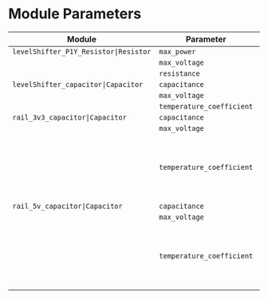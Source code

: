 # Module Parameters
| Module | Parameter | Value |
| --- | --- | --- |
| `levelShifter_P1Y_Resistor\|Resistor` | `max_power` | `([62.5mW])` |
|  | `max_voltage` | `([50V])` |
|  | `resistance` | `([99Ω, 101Ω])` |
| `levelShifter_capacitor\|Capacitor` | `capacitance` | `([90nF, 110nF])` |
|  | `max_voltage` | `([16V])` |
|  | `temperature_coefficient` | `[TemperatureCoefficient.X7R]` |
| `rail_3v3_capacitor\|Capacitor` | `capacitance` | `([423µF, 517µF])` |
|  | `max_voltage` | `([0V, InfinityV])` |
|  | `temperature_coefficient` | `[TemperatureCoefficient.Y5V, TemperatureCoefficient.X7R, TemperatureCoefficient.X5R, TemperatureCoefficient.C0G, TemperatureCoefficient.X6R, TemperatureCoefficient.X7S, TemperatureCoefficient.X8R, TemperatureCoefficient.Z5U]` |
| `rail_5v_capacitor\|Capacitor` | `capacitance` | `([423µF, 517µF])` |
|  | `max_voltage` | `([0V, InfinityV])` |
|  | `temperature_coefficient` | `[TemperatureCoefficient.Y5V, TemperatureCoefficient.X7R, TemperatureCoefficient.X5R, TemperatureCoefficient.C0G, TemperatureCoefficient.X6R, TemperatureCoefficient.X7S, TemperatureCoefficient.X8R, TemperatureCoefficient.Z5U]` |

